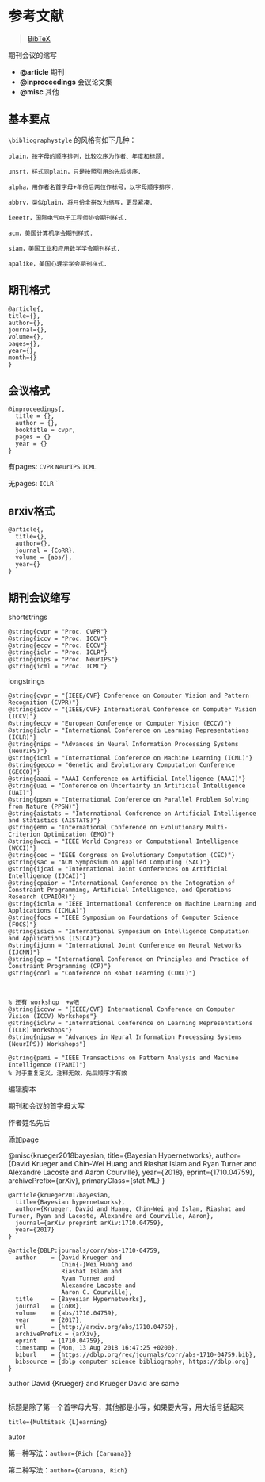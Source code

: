 # 参考文献

> [BibTeX](https://zh.wikipedia.org/wiki/BibTeX)



期刊会议的缩写



- **@article** 期刊
- **@inproceedings** 会议论文集
- **@misc** 其他



## 基本要点

`\bibliographystyle` 的风格有如下几种：

```
plain，按字母的顺序排列，比较次序为作者、年度和标题.

unsrt，样式同plain，只是按照引用的先后排序.

alpha，用作者名首字母+年份后两位作标号，以字母顺序排序.

abbrv，类似plain，将月份全拼改为缩写，更显紧凑.

ieeetr，国际电气电子工程师协会期刊样式.

acm，美国计算机学会期刊样式.

siam，美国工业和应用数学学会期刊样式.

apalike，美国心理学学会期刊样式.
```

## 期刊格式

```
@article{,
title={},
author={},
journal={},
volume={},
pages={},
year={},
month={}
}
```



## 会议格式

```
@inproceedings{,
  title = {},
  author = {},
  booktitle = cvpr,
  pages = {}
  year = {}
}
```

有pages: `CVPR` `NeurIPS` `ICML`

无pages: `ICLR` ``







## arxiv格式

```
@article{,
  title={},
  author={},
  journal = {CoRR},
  volume = {abs/},
  year={}
}
```







## 期刊会议缩写

shortstrings

```
@string{cvpr = "Proc. CVPR"}
@string{iccv = "Proc. ICCV"}
@string{eccv = "Proc. ECCV"}
@string{iclr = "Proc. ICLR"}
@string{nips = "Proc. NeurIPS"}
@string{icml = "Proc. ICML"}
```



longstrings

```
@string{cvpr = "{IEEE/CVF} Conference on Computer Vision and Pattern Recognition (CVPR)"}
@string{iccv = "{IEEE/CVF} International Conference on Computer Vision (ICCV)"}
@string{eccv = "European Conference on Computer Vision (ECCV)"}
@string{iclr = "International Conference on Learning Representations (ICLR)"}
@string{nips = "Advances in Neural Information Processing Systems (NeurIPS)"}
@string{icml = "International Conference on Machine Learning (ICML)"}
@string{gecco = "Genetic and Evolutionary Computation Conference (GECCO)"}
@string{aaai = "AAAI Conference on Artificial Intelligence (AAAI)"}
@string{uai = "Conference on Uncertainty in Artificial Intelligence (UAI)"}
@string{ppsn = "International Conference on Parallel Problem Solving from Nature (PPSN)"}
@string{aistats = "International Conference on Artificial Intelligence and Statistics (AISTATS)"}
@string{emo = "International Conference on Evolutionary Multi-Criterion Optimization (EMO)"}
@string{wcci = "IEEE World Congress on Computational Intelligence (WCCI)"}
@string{cec = "IEEE Congress on Evolutionary Computation (CEC)"}
@string{sac = "ACM Symposium on Applied Computing (SAC)"}
@string{ijcai = "International Joint Conferences on Artificial Intelligence (IJCAI)"}
@string{cpaior = "International Conference on the Integration of Constraint Programming, Artificial Intelligence, and Operations Research (CPAIOR)"}
@string{icmla = "IEEE International Conference on Machine Learning and Applications (ICMLA)"}
@string{focs = "IEEE Symposium on Foundations of Computer Science (FOCS)"}
@string{isica = "International Symposium on Intelligence Computation and Applications (ISICA)"}
@string{ijcnn = "International Joint Conference on Neural Networks (IJCNN)"}
@string{cp = "International Conference on Principles and Practice of Constraint Programming (CP)"}
@string{corl = "Conference on Robot Learning (CORL)"}



% 还有 workshop  +w吧
@string{iccvw = "{IEEE/CVF} International Conference on Computer Vision (ICCV) Workshops"}
@string{iclrw = "International Conference on Learning Representations (ICLR) Workshops"}
@string{nipsw = "Advances in Neural Information Processing Systems (NeurIPS)) Workshops"}

@string{pami = "IEEE Transactions on Pattern Analysis and Machine Intelligence (TPAMI)"}
% 对于重复定义，注释无效，先后顺序才有效
```









编辑脚本



期刊和会议的首字母大写



作者姓名先后



添加page



@misc{krueger2018bayesian,
      title={Bayesian Hypernetworks}, 
      author={David Krueger and Chin-Wei Huang and Riashat Islam and Ryan Turner and Alexandre Lacoste and Aaron Courville},
      year={2018},
      eprint={1710.04759},
      archivePrefix={arXiv},
      primaryClass={stat.ML}
}

```
@article{krueger2017bayesian,
  title={Bayesian hypernetworks},
  author={Krueger, David and Huang, Chin-Wei and Islam, Riashat and Turner, Ryan and Lacoste, Alexandre and Courville, Aaron},
  journal={arXiv preprint arXiv:1710.04759},
  year={2017}
}
```



```
@article{DBLP:journals/corr/abs-1710-04759,
  author    = {David Krueger and
               Chin{-}Wei Huang and
               Riashat Islam and
               Ryan Turner and
               Alexandre Lacoste and
               Aaron C. Courville},
  title     = {Bayesian Hypernetworks},
  journal   = {CoRR},
  volume    = {abs/1710.04759},
  year      = {2017},
  url       = {http://arxiv.org/abs/1710.04759},
  archivePrefix = {arXiv},
  eprint    = {1710.04759},
  timestamp = {Mon, 13 Aug 2018 16:47:25 +0200},
  biburl    = {https://dblp.org/rec/journals/corr/abs-1710-04759.bib},
  bibsource = {dblp computer science bibliography, https://dblp.org}
}
```









author David {Krueger} and Krueger David are same



## 



标题是除了第一个首字母大写，其他都是小写，如果要大写，用大括号括起来

`title={Multitask {L}earning}`





autor

第一种写法：`author={Rich {Caruana}}`

第二种写法：`author={Caruana, Rich}`

